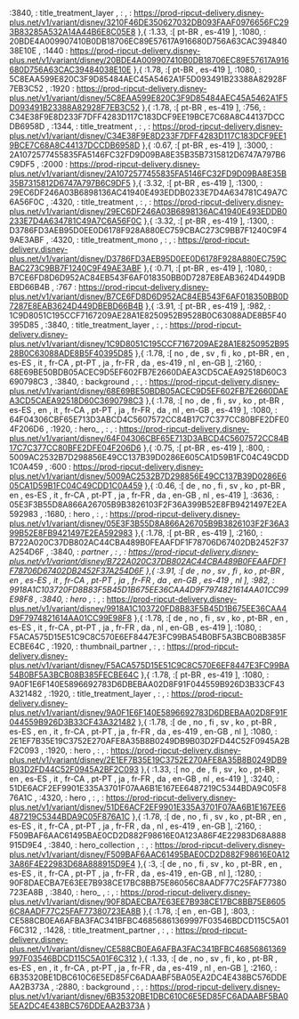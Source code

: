   :3840,    :  title_treatment_layer  ,    :    ,    :  https://prod-ripcut-delivery.disney-plus.net/v1/variant/disney/3210F46DE350627032DB093FAAF0976656FC293B83285A532A14A44B6E8C05E8  },{    :1.33,    :[  pt-BR  ,  es-419  ],    :1080,    :  20BDE4A009907410B0DB18706EC89E57617A916680D756A63CAC39484038E10E  ,    :1440  :  https://prod-ripcut-delivery.disney-plus.net/v1/variant/disney/20BDE4A009907410B0DB18706EC89E57617A916680D756A63CAC39484038E10E  },{    :1.78,    :[  pt-BR  ,  es-419  ],    :1080,    :  5C8EAA599E820C3F9D85484AEC45A5462A1F5D093491B23388A82928F7EB3C52  ,    :1920  :  https://prod-ripcut-delivery.disney-plus.net/v1/variant/disney/5C8EAA599E820C3F9D85484AEC45A5462A1F5D093491B23388A82928F7EB3C52  },{    :1.78,    :[  pt-BR  ,  es-419  ],    :756,    :  C34E38F9E8D233F7DFF4283D117C183DCF9EE19BCE7C68A8C44137DCCDB6958D  ,    :1344,    :  title_treatment  ,    :    ,    :  https://prod-ripcut-delivery.disney-plus.net/v1/variant/disney/C34E38F9E8D233F7DFF4283D117C183DCF9EE19BCE7C68A8C44137DCCDB6958D  },{    :0.67,    :[  pt-BR  ,  es-419  ],    :3000,    :  2A1072577455835FA5146FC32FD9D09BA8E35B35B7315812D6747A797B6C9DF5  ,    :2000  :  https://prod-ripcut-delivery.disney-plus.net/v1/variant/disney/2A1072577455835FA5146FC32FD9D09BA8E35B35B7315812D6747A797B6C9DF5  },{    :3.32,    :[  pt-BR    ,  es-419  ],    :1300,    :  29EC6DF246A03B6898136AC41940E493EDDB0233E7D4A634781C49A7C6A56F0C  ,    :4320,    :  title_treatment  ,    :    ,    :  https://prod-ripcut-delivery.disney-plus.net/v1/variant/disney/29EC6DF246A03B6898136AC41940E493EDDB0233E7D4A634781C49A7C6A56F0C  },{    :3.32,    :[  pt-BR  ,  es-419  ],    :1300,    :  D3786FD3AEB95D0EE0D6178F928A880EC759CBAC273C9BB7F1240C9F49AE3ABF  ,    :4320,    :  title_treatment_mono  ,    :    ,    :  https://prod-ripcut-delivery.disney-plus.net/v1/variant/disney/D3786FD3AEB95D0EE0D6178F928A880EC759CBAC273C9BB7F1240C9F49AE3ABF  },{    :0.71,    :[  pt-BR  ,  es-419  ],    :1080,    :  B7CE6FD8D6D952AC84EB543F6AF018350BB0D7287E8EAB3624D449DBEBD66B4B  ,    :767  :  https://prod-ripcut-delivery.disney-plus.net/v1/variant/disney/B7CE6FD8D6D952AC84EB543F6AF018350BB0D7287E8EAB3624D449DBEBD66B4B  },{    :3.91,    :[  pt-BR  ,  es-419  ],    :982,    :  1C9D8051C195CCF7167209AE28A1E8250952B9528B0C63088ADE8B5F40395D85  ,    :3840,    :  title_treatment_layer  ,    :    ,    :  https://prod-ripcut-delivery.disney-plus.net/v1/variant/disney/1C9D8051C195CCF7167209AE28A1E8250952B9528B0C63088ADE8B5F40395D85  },{    :1.78,    :[  no  ,  de  ,  sv  ,  fi  ,  ko  ,  pt-BR  ,  en  ,  es-ES  ,  it  ,  fr-CA  ,  pt-PT  ,  ja  ,  fr-FR  ,  da  ,  es-419  ,  nl  ,  en-GB  ],    :2160,    :  68E69BE50BDB05ACEC9D5EF602FB7E2660DAEA3CD5CAEA92518D60C3690798C3  ,    :3840,    :  background  ,    :    ,    :  https://prod-ripcut-delivery.disney-plus.net/v1/variant/disney/68E69BE50BDB05ACEC9D5EF602FB7E2660DAEA3CD5CAEA92518D60C3690798C3  },{    :1.78,    :[  no  ,  de  ,  fi  ,  sv  ,  ko  ,  pt-BR  ,  es-ES  ,  en  ,  it  ,  fr-CA  ,  pt-PT  ,  ja  ,  fr-FR  ,  da  ,  nl  ,  en-GB  ,  es-419  ],    :1080,    :  64F04306CBF65E713D3ABCD4C5607572CC84B17C7C377CC80BFE2DFE04F206D6  ,    :1920,    :  hero_  ,    :    ,    :  https://prod-ripcut-delivery.disney-plus.net/v1/variant/disney/64F04306CBF65E713D3ABCD4C5607572CC84B17C7C377CC80BFE2DFE04F206D6  },{    :0.75,    :[  pt-BR  ,  es-419  ],    :800,    :  5009AC2532B7D298856E49CC137B39D0286E605CA1D59B1FC04C49CDD1C0A459  ,    :600  :  https://prod-ripcut-delivery.disney-plus.net/v1/variant/disney/5009AC2532B7D298856E49CC137B39D0286E605CA1D59B1FC04C49CDD1C0A459  },{    :0.46,    :[  de  ,  no  ,  fi  ,  sv  ,  ko  ,  pt-BR  ,  en  ,  es-ES  ,  it  ,  fr-CA  ,  pt-PT  ,  ja  ,  fr-FR  ,  da  ,  en-GB  ,  nl  ,  es-419  ],    :3636,    :  05E3F3B55D8A866A26705B9B3826103F2F36A399B52E8FB9421497E2EA592983  ,    :1680,    :  hero  ,    :    ,    :  https://prod-ripcut-delivery.disney-plus.net/v1/variant/disney/05E3F3B55D8A866A26705B9B3826103F2F36A399B52E8FB9421497E2EA592983  },{    :1.78,    :[  pt-BR  ,  es-419  ],    :2160,    :  B722A020C37DB802AC44CBA489B0FEAAFDF1F78706D67402DB2452F37A254D6F  ,    :3840,    :  _partner  ,    :    ,    :  https://prod-ripcut-delivery.disney-plus.net/v1/variant/disney/B722A020C37DB802AC44CBA489B0FEAAFDF1F78706D67402DB2452F37A254D6F  },{    :3.91,    :[  de  ,  no  ,  sv  ,  fi  ,  ko  ,  pt-BR  ,  en  ,  es-ES  ,  it  ,  fr-CA  ,  pt-PT  ,  ja  ,  fr-FR  ,  da  ,  en-GB  ,  es-419  ,  nl  ],    :982,    :  9918A1C103720FD8B83F5B45D1B675EE36CAA4D9F7974821614AA01CC99E98F8  ,    :3840,    :  hero_  ,    :    ,    :  https://prod-ripcut-delivery.disney-plus.net/v1/variant/disney/9918A1C103720FD8B83F5B45D1B675EE36CAA4D9F7974821614AA01CC99E98F8  },{    :1.78,    :[  de  ,  no  ,  fi  ,  sv  ,  ko  ,  pt-BR  ,  en  ,  es-ES  ,  it  ,  fr-CA  ,  pt-PT  ,  ja  ,  fr-FR  ,  da  ,  nl  ,  en-GB  ,  es-419  ],    :1080,    :  F5ACA575D15E51C9C8C570E6EF8447E3FC99BA54B0BF5A3BCB08B385FECBE64C  ,    :1920,    :  thumbnail_partner  ,    :    ,    :  https://prod-ripcut-delivery.disney-plus.net/v1/variant/disney/F5ACA575D15E51C9C8C570E6EF8447E3FC99BA54B0BF5A3BCB08B385FECBE64C  },{    :1.78,    :[  pt-BR  ,  es-419  ],    :1080,    :  9A0F1E6F140E5896692783D6DBEBAA02D8F91F044559B926D3B33CF43A321482  ,    :1920,    :  title_treatment_layer  ,    :    ,    :  https://prod-ripcut-delivery.disney-plus.net/v1/variant/disney/9A0F1E6F140E5896692783D6DBEBAA02D8F91F044559B926D3B33CF43A321482  },{    :1.78,    :[  de  ,  no  ,  fi  ,  sv  ,  ko  ,  pt-BR  ,  es-ES  ,  en  ,  it  ,  fr-CA  ,  pt-PT  ,  ja  ,  fr-FR  ,  da  ,  es-419  ,  en-GB  ,  nl  ],    :1080,    :  2E1EF7B35E19C3752E270AFE8A35B8B0249DB9B03D2FD44C52F0945A2BF2C093  ,    :1920,    :  hero  ,    :    ,    :  https://prod-ripcut-delivery.disney-plus.net/v1/variant/disney/2E1EF7B35E19C3752E270AFE8A35B8B0249DB9B03D2FD44C52F0945A2BF2C093  },{    :1.33,    :[  no  ,  de  ,  fi  ,  sv  ,  ko  ,  pt-BR  ,  en  ,  es-ES  ,  it  ,  fr-CA  ,  pt-PT  ,  ja  ,  fr-FR  ,  da  ,  en-GB  ,  nl  ,  es-419  ],    :3240,    :  51DE6ACF2EF9901E335A3701F07AA6B1E167EE6487219C5344BDA9C05F876A1C  ,    :4320,    :  hero  ,    :    ,    :  https://prod-ripcut-delivery.disney-plus.net/v1/variant/disney/51DE6ACF2EF9901E335A3701F07AA6B1E167EE6487219C5344BDA9C05F876A1C  },{    :1.78,    :[  de  ,  no  ,  fi  ,  sv  ,  ko  ,  pt-BR  ,  en  ,  es-ES  ,  it  ,  fr-CA  ,  pt-PT  ,  ja  ,  fr-FR  ,  da  ,  nl  ,  es-419  ,  en-GB  ],    :2160,    :  F509BAF6AAC61495BAE0CD2D882F98616E0A123A86F4E22983D68A888915D9E4  ,    :3840,    :  hero_collection  ,    :    ,    :  https://prod-ripcut-delivery.disney-plus.net/v1/variant/disney/F509BAF6AAC61495BAE0CD2D882F98616E0A123A86F4E22983D68A888915D9E4  },{    :3,    :[  de  ,  no  ,  fi  ,  sv  ,  ko  ,  pt-BR  ,  en  ,  es-ES  ,  it  ,  fr-CA  ,  pt-PT  ,  ja  ,  fr-FR  ,  da  ,  es-419  ,  en-GB  ,  nl  ],    :1280,    :  90F8DAECBA7E63EE7B938CE17BC8BB75E86056C8AADF77C25FAF77380723EA8B  ,    :3840,    :  hero_  ,    :    ,    :  https://prod-ripcut-delivery.disney-plus.net/v1/variant/disney/90F8DAECBA7E63EE7B938CE17BC8BB75E86056C8AADF77C25FAF77380723EA8B  },{    :1.78,    :[  en  ,  en-GB  ],    :803,    :  CE588CB0EA6AFBA3FAC341BFBC46856861369997F03546BDCD115C5A01F6C312  ,    :1428,    :  title_treatment_partner  ,    :    ,    :  https://prod-ripcut-delivery.disney-plus.net/v1/variant/disney/CE588CB0EA6AFBA3FAC341BFBC46856861369997F03546BDCD115C5A01F6C312  },{    :1.33,    :[  de  ,  no  ,  sv  ,  fi  ,  ko  ,  pt-BR  ,  es-ES  ,  en  ,  it  ,  fr-CA  ,  pt-PT  ,  ja  ,  fr-FR  ,  da  ,  es-419  ,  nl  ,  en-GB  ],    :2160,    :  6B35320BE1DBC610C6E5ED85FC6ADAABF5BA05EA2DC4E438BC576DDEAA2B373A  ,    :2880,    :  background  ,    :    ,    :  https://prod-ripcut-delivery.disney-plus.net/v1/variant/disney/6B35320BE1DBC610C6E5ED85FC6ADAABF5BA05EA2DC4E438BC576DDEAA2B373A  }
